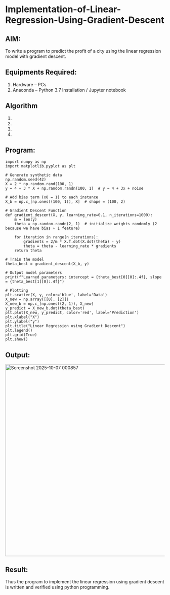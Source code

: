 # Implementation-of-Linear-Regression-Using-Gradient-Descent

## AIM:
To write a program to predict the profit of a city using the linear regression model with gradient descent.

## Equipments Required:
1. Hardware – PCs
2. Anaconda – Python 3.7 Installation / Jupyter notebook

## Algorithm
1. 
2. 
3. 
4. 

## Program:
```
import numpy as np
import matplotlib.pyplot as plt

# Generate synthetic data
np.random.seed(42)
X = 2 * np.random.rand(100, 1)
y = 4 + 3 * X + np.random.randn(100, 1)  # y = 4 + 3x + noise

# Add bias term (x0 = 1) to each instance
X_b = np.c_[np.ones((100, 1)), X]  # shape = (100, 2)

# Gradient Descent Function
def gradient_descent(X, y, learning_rate=0.1, n_iterations=1000):
    m = len(y)
    theta = np.random.randn(2, 1)  # initialize weights randomly (2 because we have bias + 1 feature)
    
    for iteration in range(n_iterations):
        gradients = 2/m * X.T.dot(X.dot(theta) - y)
        theta = theta - learning_rate * gradients
    return theta

# Train the model
theta_best = gradient_descent(X_b, y)

# Output model parameters
print(f"Learned parameters: intercept = {theta_best[0][0]:.4f}, slope = {theta_best[1][0]:.4f}")

# Plotting
plt.scatter(X, y, color='blue', label='Data')
X_new = np.array([[0], [2]])
X_new_b = np.c_[np.ones((2, 1)), X_new]
y_predict = X_new_b.dot(theta_best)
plt.plot(X_new, y_predict, color='red', label='Prediction')
plt.xlabel("X")
plt.ylabel("y")
plt.title("Linear Regression using Gradient Descent")
plt.legend()
plt.grid(True)
plt.show()
```

## Output:
<img width="849" height="605" alt="Screenshot 2025-10-07 000857" src="https://github.com/user-attachments/assets/942bbb36-b109-4a25-afa8-bbcd0dac8e77" />



## Result:
Thus the program to implement the linear regression using gradient descent is written and verified using python programming.
